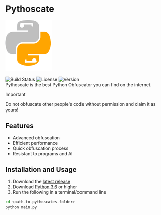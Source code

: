 # Pythoscate
<img src="images/logo.png" alt="Pythoscate Obfuscator" width="150">

![Build Status](https://img.shields.io/badge/build-passing-brightgreen)
![License](https://img.shields.io/badge/license-MIT-blue)
![Version](https://img.shields.io/badge/version-1.0-blue)<br>
Pythoscate is the best Python Obfuscator you can find on the internet.

> [!IMPORTANT]
> Do not obfuscate other people's code without permission and claim it as yours! 
## Features
- Advanced obfuscation
- Efficient performance 
- Quick obfuscation process
- Resistant to programs and AI


## Installation and Usage
1. Download the [latest release](https://github.com/ACaracalCat/Pythoscate-Obfuscation/releases)
2. Download [Python 3.6](https://python.org/) or higher
3. Run the following in a terminal/command line
```bash
cd <path-to-pythoscates-folder>
python main.py
```
